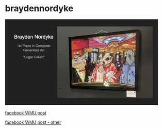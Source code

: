 # braydennordyke

![BraydenNordyke-SugarGreed](./docs/images/BraydenNordyke-SugarGreed.jpeg)

[facebook WMU post](https://www.facebook.com/wmucsd/photos/pcb.3942237805852667/3942229975853450) 

[facebook WMU post - other](https://www.facebook.com/wmucsd/photos/pcb.3942237805852667/3942230085853439)
